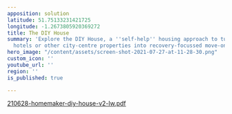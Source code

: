 ```yaml
---
apposition: solution
latitude: 51.75133231421725
longitude: -1.2673805920369272
title: The DIY House
summary: 'Explore the DIY House, a ''self-help'' housing approach to turning empty
  hotels or other city-centre properties into recovery-focussed move-on housing. '
hero_image: "/content/assets/screen-shot-2021-07-27-at-11-28-30.png"
custom_icon: ''
youtube_url: ''
region: ''
is_published: true

---
```

[210628-homemaker-diy-house-v2-lw.pdf](/content/assets/210628-homemaker-diy-house-v2-lw.pdf "210628-homemaker-diy-house-v2-lw.pdf")